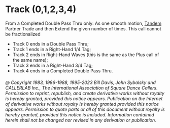 
# Track (0,1,2,3,4)

From a Completed Double Pass Thru only: As one smooth motion,
[Tandem](../c1/tandem_concept.md)
Partner Trade
and then Extend the given number of times.
This call cannot be fractionalized

- Track 0 ends in a Double Pass Thru;
- Track 1 ends in a Right-Hand 1/4 Tag;
- Track 2 ends in Right-Hand Waves (this is the same as the Plus call of the same name);
- Track 3 ends in a Right-Hand 3/4 Tag;
- Track 4 ends in a Completed Double Pass Thru.

###### @ Copyright 1983, 1986-1988, 1995-2023 Bill Davis, John Sybalsky and CALLERLAB Inc., The International Association of Square Dance Callers. Permission to reprint, republish, and create derivative works without royalty is hereby granted, provided this notice appears. Publication on the Internet of derivative works without royalty is hereby granted provided this notice appears. Permission to quote parts or all of this document without royalty is hereby granted, provided this notice is included. Information contained herein shall not be changed nor revised in any derivation or publication.
